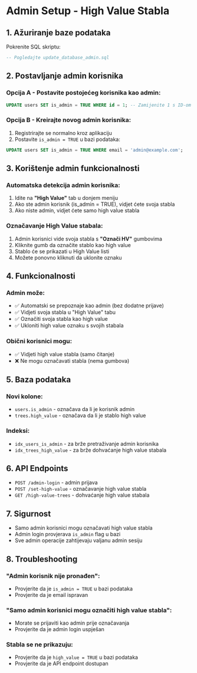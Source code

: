 # Admin Setup - High Value Stabla

## 1. Ažuriranje baze podataka

Pokrenite SQL skriptu:
```sql
-- Pogledajte update_database_admin.sql
```

## 2. Postavljanje admin korisnika

### Opcija A - Postavite postojećeg korisnika kao admin:
```sql
UPDATE users SET is_admin = TRUE WHERE id = 1; -- Zamijenite 1 s ID-om korisnika
```

### Opcija B - Kreirajte novog admin korisnika:
1. Registrirajte se normalno kroz aplikaciju
2. Postavite `is_admin = TRUE` u bazi podataka:
```sql
UPDATE users SET is_admin = TRUE WHERE email = 'admin@example.com';
```

## 3. Korištenje admin funkcionalnosti

### Automatska detekcija admin korisnika:
1. Idite na **"High Value"** tab u donjem meniju
2. Ako ste admin korisnik (is_admin = TRUE), vidjet ćete svoja stabla
3. Ako niste admin, vidjet ćete samo high value stabla

### Označavanje High Value stabala:
1. Admin korisnici vide svoja stabla s **"Označi HV"** gumbovima
2. Kliknite gumb da označite stablo kao high value
3. Stablo će se prikazati u High Value listi
4. Možete ponovno kliknuti da uklonite oznaku

## 4. Funkcionalnosti

### Admin može:
- ✅ Automatski se prepoznaje kao admin (bez dodatne prijave)
- ✅ Vidjeti svoja stabla u "High Value" tabu
- ✅ Označiti svoja stabla kao high value
- ✅ Ukloniti high value oznaku s svojih stabala

### Obični korisnici mogu:
- ✅ Vidjeti high value stabla (samo čitanje)
- ❌ Ne mogu označavati stabla (nema gumbova)

## 5. Baza podataka

### Novi kolone:
- `users.is_admin` - označava da li je korisnik admin
- `trees.high_value` - označava da li je stablo high value

### Indeksi:
- `idx_users_is_admin` - za brže pretraživanje admin korisnika
- `idx_trees_high_value` - za brže dohvaćanje high value stabala

## 6. API Endpoints

- `POST /admin-login` - admin prijava
- `POST /set-high-value` - označavanje high value stabla
- `GET /high-value-trees` - dohvaćanje high value stabala

## 7. Sigurnost

- Samo admin korisnici mogu označavati high value stabla
- Admin login provjerava `is_admin` flag u bazi
- Sve admin operacije zahtijevaju valjanu admin sesiju

## 8. Troubleshooting

### "Admin korisnik nije pronađen":
- Provjerite da je `is_admin = TRUE` u bazi podataka
- Provjerite da je email ispravan

### "Samo admin korisnici mogu označiti high value stabla":
- Morate se prijaviti kao admin prije označavanja
- Provjerite da je admin login uspješan

### Stabla se ne prikazuju:
- Provjerite da je `high_value = TRUE` u bazi podataka
- Provjerite da je API endpoint dostupan
